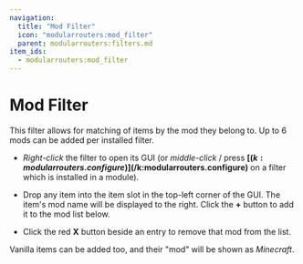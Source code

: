```yaml
---
navigation:
  title: "Mod Filter"
  icon: "modularrouters:mod_filter"
  parent: modularrouters:filters.md
item_ids:
  - modularrouters:mod_filter
---
```


# Mod Filter

This filter allows for matching of items by the mod they belong to. Up to 6 mods can be added per installed filter.
- *Right-click* the filter to open its GUI (or *middle-click* / press **<Color id="dark_red">[$(k:modularrouters.configure)]$(/k:modularrouters.configure)</Color>** on a filter which is installed in a module).


- Drop any item into the item slot in the top-left corner of the GUI. The item's mod name will be displayed to the right. Click the **<Color id="dark_green">+</Color>** button to add it to the mod list below.
- Click the red **<Color id="dark_red">X</Color>** button beside an entry to remove that mod from the list.

Vanilla items can be added too, and their "mod" will be shown as *Minecraft*.



<Recipe id="modularrouters:mod_filter" />

